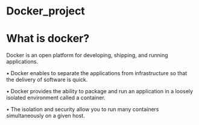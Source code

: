 # Docker_project

# What is docker?
Docker is an open platform for developing, shipping, and running applications.

• Docker enables to separate the applications from infrastructure so that the delivery of software is quick.

• Docker provides the ability to package and run an application in a loosely isolated environment called a container.

• The isolation and security allow you to run many containers simultaneously on a given host.
